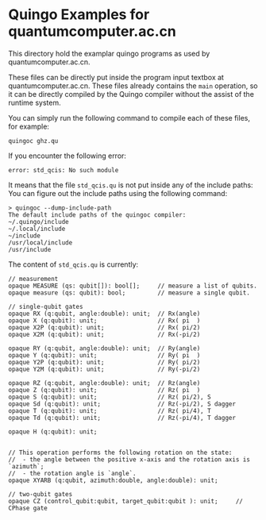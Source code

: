 # Quingo Examples for quantumcomputer.ac.cn

This directory hold the examplar quingo programs as used by quantumcomputer.ac.cn.

These files can be directly put inside the program input textbox at quantumcomputer.ac.cn. These files already contains the `main` operation, so it can be directly compiled by the Quingo compiler without the assist of the runtime system.

You can simply run the following command to compile each of these files, for example:
```shell
quingoc ghz.qu
```

If you encounter the following error:
```shell
error: std_qcis: No such module
```

It means that the file `std_qcis.qu` is not put inside any of the include paths:
You can figure out the include paths using the following command:
```shell
> quingoc --dump-include-path
The default include paths of the quingoc compiler:
~/.quingo/include
~/.local/include
~/include
/usr/local/include
/usr/include
```

The content of `std_qcis.qu` is currently:
```quingo
// measurement
opaque MEASURE (qs: qubit[]): bool[];     // measure a list of qubits.
opaque measure (qs: qubit): bool;         // measure a single qubit.

// single-qubit gates
opaque RX (q:qubit, angle:double): unit;  // Rx(angle)
opaque X (q:qubit): unit;                 // Rx( pi  )
opaque X2P (q:qubit): unit;               // Rx( pi/2)
opaque X2M (q:qubit): unit;               // Rx(-pi/2)

opaque RY (q:qubit, angle:double): unit;  // Ry(angle)
opaque Y (q:qubit): unit;                 // Ry( pi  )
opaque Y2P (q:qubit): unit;               // Ry( pi/2)
opaque Y2M (q:qubit): unit;               // Ry(-pi/2)

opaque RZ (q:qubit, angle:double): unit;  // Rz(angle)
opaque Z (q:qubit): unit;                 // Rz( pi  )
opaque S (q:qubit): unit;                 // Rz( pi/2), S
opaque Sd (q:qubit): unit;                // Rz(-pi/2), S dagger
opaque T (q:qubit): unit;                 // Rz( pi/4), T
opaque Td (q:qubit): unit;                // Rz(-pi/4), T dagger

opaque H (q:qubit): unit;


// This operation performs the following rotation on the state:
//  - the angle between the positive x-axis and the rotation axis is `azimuth`;
//  - the rotation angle is `angle`.
opaque XYARB (q:qubit, azimuth:double, angle:double): unit;

// two-qubit gates
opaque CZ (control_qubit:qubit, target_qubit:qubit ): unit;     // CPhase gate
```